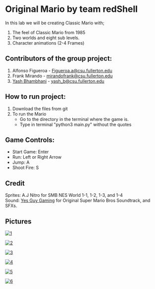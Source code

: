 Original Mario by team redShell  
===============================
In this lab we will be creating Classic Mario with;  
1) The feel of Classic Mario from 1985    
2) Two worlds and eight sub levels.
3) Character animations (2-4 Frames)  

Contributors of the group project:  
---------------------------------- 
1) Alfonso Figueroa - Figueroa.a@csu.fullerton.edu  
2) Frank Mirando - mirandofrank@csu.fullerton.edu  
3) [Yash Bhambhani](www.github.com/yash-b) - yash_b@csu.fullerton.edu  


How to run project:
--------------------  
1) Download the files from git  
2) To run the Mario  
   - Go to the directory in the terminal where the game is.  
   - Type in terminal "python3 main.py" without the quotes  

Game Controls:
--------------
- Start Game: Enter
- Run: Left or Right Arrow
- Jump: A
- Shoot Fire: S
  
Credit  
------
Sprites: A.J Nitro for SMB NES World 1-1, 1-2, 1-3, and 1-4  
Sound:  [Yes Guy Gaming](https://www.youtube.com/channel/UCwLyidVTwiEEbzbXddTogEQ) for Original Super Mario Bros Soundtrack, and SFXs.  
  
 Pictures  
 --------  

<a href="https://ibb.co/4YxHKmz"><img src="https://i.ibb.co/LJf3Ykm/1.png" alt="1" border="0"></a>  

<a href="https://ibb.co/DWd3hNM"><img src="https://i.ibb.co/4tkBzcS/2.png" alt="2" border="0"></a>  

<a href="https://ibb.co/9qgxMtk"><img src="https://i.ibb.co/19QCS6t/3.png" alt="3" border="0"></a>  

<a href="https://ibb.co/6yYrMqM"><img src="https://i.ibb.co/VLVJ1k1/4.png" alt="4" border="0"></a>  

<a href="https://ibb.co/XW3Zqs2"><img src="https://i.ibb.co/nwnsFcg/5.png" alt="5" border="0"></a>  

<a href="https://ibb.co/wdH2RmX"><img src="https://i.ibb.co/3TXP7Zq/6.png" alt="6" border="0"></a>  

